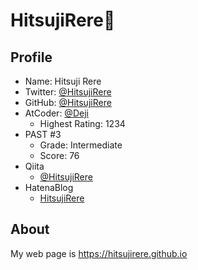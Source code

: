 # HitsujiRere🐏

## Profile

- Name: Hitsuji Rere
- Twitter: [@HitsujiRere](https://twitter.com/HitsujiRere)
- GitHub: [@HitsujiRere](https://github.com/HitsujiRere)
- AtCoder: [@Deji](https://atcoder.jp/users/Deji)
    - Highest Rating: 1234
- PAST #3
    - Grade: Intermediate
    - Score: 76
- Qiita
    - [@HitsujiRere](https://qiita.com/HitsujiRere)
- HatenaBlog
    - [HitsujiRere](https://hitsujirere.hatenablog.com/)

## About

My web page is https://hitsujirere.github.io

<!-- 
## Products

### Siritori

You can challenge how long you can keep playing Shiritori, and you can battle the CPU.

Made with JavaScript.

https://hitsujirere.github.io/Siritori/

<img src="image/siritori.jpg" width=50%>

### Hex Calcurator

This is a hexadecimal function calculator.

Made with Uno-Platform and C#.

https://hexcalcurator.azurewebsites.net (Stopping Now)

<img src="image/HexCalcurator.png"  width=50%>

### Just 10 Game

It's a game to make 10.

Made with C++ and C++ Library Open-Siv-3D.

https://scrapbox.io/hitsujirere-projects/Just10Game

https://twitter.com/HitsujiRere/status/1243791294679240711?s=20

https://youtu.be/mSAGdvujaFc

<img src="image/just10game.png" width=50%>

### Yudetamago 2
It's a click action game to make a boiled egg.

Made with C++ and C++ Library Open-Siv-3D.

https://scrapbox.io/hitsujirere-projects/ゆでたまご２

<img src="image/yudetamago2.png" width=50%> -->
